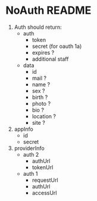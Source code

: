 # NoAuth README

1. Auth should return:
	* auth
		* token
		* secret (for oauth 1a)
		* expires ?
		* additional staff
	* data
		* id
		* mail ?
		* name ?
		* sex ?
		* birth ?
		* photo ?
		* bio ?
		* location ?
		* site ?
2. appInfo
	* id
	* secret
3. providerInfo
	* auth 2
		* authUrl
		* tokenUrl
	* auth 1
		* requestUrl
		* authUrl
		* accessUrl

